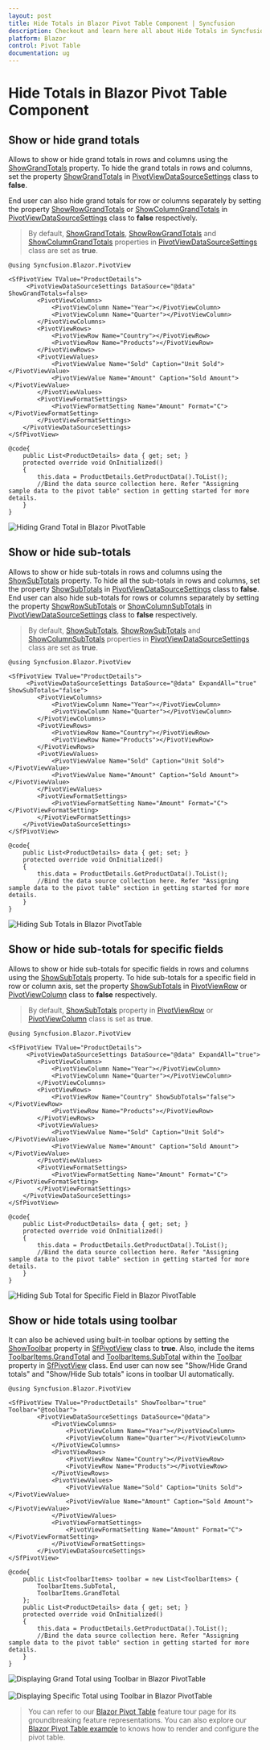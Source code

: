 ```yaml
---
layout: post
title: Hide Totals in Blazor Pivot Table Component | Syncfusion
description: Checkout and learn here all about Hide Totals in Syncfusion Blazor Pivot Table component and much more.
platform: Blazor
control: Pivot Table
documentation: ug
---
```


# Hide Totals in Blazor Pivot Table Component

## Show or hide grand totals

Allows to show or hide grand totals in rows and columns using the [ShowGrandTotals](https://help.syncfusion.com/cr/blazor/Syncfusion.Blazor.PivotView.DataSourceSettingsModel-1.html#Syncfusion_Blazor_PivotView_DataSourceSettingsModel_1_ShowGrandTotals) property. To hide the grand totals in rows and columns, set the property [ShowGrandTotals](https://help.syncfusion.com/cr/blazor/Syncfusion.Blazor.PivotView.DataSourceSettingsModel-1.html#Syncfusion_Blazor_PivotView_DataSourceSettingsModel_1_ShowGrandTotals) in [PivotViewDataSourceSettings](https://help.syncfusion.com/cr/blazor/Syncfusion.Blazor.PivotView.PivotViewDataSourceSettings-1.html) class to **false**.

End user can also hide grand totals for row or columns separately by setting the property [ShowRowGrandTotals](https://help.syncfusion.com/cr/blazor/Syncfusion.Blazor.PivotView.DataSourceSettingsModel-1.html#Syncfusion_Blazor_PivotView_DataSourceSettingsModel_1_ShowRowGrandTotals) or [ShowColumnGrandTotals](https://help.syncfusion.com/cr/blazor/Syncfusion.Blazor.PivotView.DataSourceSettingsModel-1.html#Syncfusion_Blazor_PivotView_DataSourceSettingsModel_1_ShowColumnGrandTotals) in [PivotViewDataSourceSettings](https://help.syncfusion.com/cr/blazor/Syncfusion.Blazor.PivotView.PivotViewDataSourceSettings-1.html) class to **false** respectively.

> By default, [ShowGrandTotals](https://help.syncfusion.com/cr/blazor/Syncfusion.Blazor.PivotView.DataSourceSettingsModel-1.html#Syncfusion_Blazor_PivotView_DataSourceSettingsModel_1_ShowGrandTotals), [ShowRowGrandTotals](https://help.syncfusion.com/cr/blazor/Syncfusion.Blazor.PivotView.DataSourceSettingsModel-1.html#Syncfusion_Blazor_PivotView_DataSourceSettingsModel_1_ShowRowGrandTotals) and [ShowColumnGrandTotals](https://help.syncfusion.com/cr/blazor/Syncfusion.Blazor.PivotView.DataSourceSettingsModel-1.html#Syncfusion_Blazor_PivotView_DataSourceSettingsModel_1_ShowColumnGrandTotals) properties in [PivotViewDataSourceSettings](https://help.syncfusion.com/cr/blazor/Syncfusion.Blazor.PivotView.PivotViewDataSourceSettings-1.html) class are set as **true**.

```cshtml
@using Syncfusion.Blazor.PivotView

<SfPivotView TValue="ProductDetails">
     <PivotViewDataSourceSettings DataSource="@data" ShowGrandTotals=false>
        <PivotViewColumns>
            <PivotViewColumn Name="Year"></PivotViewColumn>
            <PivotViewColumn Name="Quarter"></PivotViewColumn>
        </PivotViewColumns>
        <PivotViewRows>
            <PivotViewRow Name="Country"></PivotViewRow>
            <PivotViewRow Name="Products"></PivotViewRow>
        </PivotViewRows>
        <PivotViewValues>
            <PivotViewValue Name="Sold" Caption="Unit Sold"></PivotViewValue>
            <PivotViewValue Name="Amount" Caption="Sold Amount"></PivotViewValue>
        </PivotViewValues>
        <PivotViewFormatSettings>
            <PivotViewFormatSetting Name="Amount" Format="C"></PivotViewFormatSetting>
        </PivotViewFormatSettings>
    </PivotViewDataSourceSettings>
</SfPivotView>

@code{
    public List<ProductDetails> data { get; set; }
    protected override void OnInitialized()
    {
        this.data = ProductDetails.GetProductData().ToList();
        //Bind the data source collection here. Refer "Assigning sample data to the pivot table" section in getting started for more details.
    }
}

```

![Hiding Grand Total in Blazor PivotTable](images/blazor-pivottable-hide-grand-total.png)

## Show or hide sub-totals

Allows to show or hide sub-totals in rows and columns using the [ShowSubTotals](https://help.syncfusion.com/cr/blazor/Syncfusion.Blazor.PivotView.DataSourceSettingsModel-1.html#Syncfusion_Blazor_PivotView_DataSourceSettingsModel_1_ShowSubTotals) property. To hide all the sub-totals in rows and columns, set the property [ShowSubTotals](https://help.syncfusion.com/cr/blazor/Syncfusion.Blazor.PivotView.DataSourceSettingsModel-1.html#Syncfusion_Blazor_PivotView_DataSourceSettingsModel_1_ShowSubTotals) in [PivotViewDataSourceSettings](https://help.syncfusion.com/cr/blazor/Syncfusion.Blazor.PivotView.PivotViewDataSourceSettings-1.html) class to **false**. End user can also hide sub-totals for rows or columns separately by setting the property [ShowRowSubTotals](https://help.syncfusion.com/cr/blazor/Syncfusion.Blazor.PivotView.DataSourceSettingsModel-1.html#Syncfusion_Blazor_PivotView_DataSourceSettingsModel_1_ShowRowSubTotals) or [ShowColumnSubTotals](https://help.syncfusion.com/cr/blazor/Syncfusion.Blazor.PivotView.DataSourceSettingsModel-1.html#Syncfusion_Blazor_PivotView_DataSourceSettingsModel_1_ShowColumnSubTotals) in [PivotViewDataSourceSettings](https://help.syncfusion.com/cr/blazor/Syncfusion.Blazor.PivotView.PivotViewDataSourceSettings-1.html) class to **false** respectively.

> By default, [ShowSubTotals](https://help.syncfusion.com/cr/blazor/Syncfusion.Blazor.PivotView.DataSourceSettingsModel-1.html#Syncfusion_Blazor_PivotView_DataSourceSettingsModel_1_ShowSubTotals), [ShowRowSubTotals](https://help.syncfusion.com/cr/blazor/Syncfusion.Blazor.PivotView.DataSourceSettingsModel-1.html#Syncfusion_Blazor_PivotView_DataSourceSettingsModel_1_ShowRowSubTotals) and [ShowColumnSubTotals](https://help.syncfusion.com/cr/blazor/Syncfusion.Blazor.PivotView.DataSourceSettingsModel-1.html#Syncfusion_Blazor_PivotView_DataSourceSettingsModel_1_ShowColumnSubTotals) properties in [PivotViewDataSourceSettings](https://help.syncfusion.com/cr/blazor/Syncfusion.Blazor.PivotView.PivotViewDataSourceSettings-1.html) class are set as **true**.

```cshtml
@using Syncfusion.Blazor.PivotView

<SfPivotView TValue="ProductDetails">
     <PivotViewDataSourceSettings DataSource="@data" ExpandAll="true" ShowSubTotals="false">
        <PivotViewColumns>
            <PivotViewColumn Name="Year"></PivotViewColumn>
            <PivotViewColumn Name="Quarter"></PivotViewColumn>
        </PivotViewColumns>
        <PivotViewRows>
            <PivotViewRow Name="Country"></PivotViewRow>
            <PivotViewRow Name="Products"></PivotViewRow>
        </PivotViewRows>
        <PivotViewValues>
            <PivotViewValue Name="Sold" Caption="Unit Sold"></PivotViewValue>
            <PivotViewValue Name="Amount" Caption="Sold Amount"></PivotViewValue>
        </PivotViewValues>
        <PivotViewFormatSettings>
            <PivotViewFormatSetting Name="Amount" Format="C"></PivotViewFormatSetting>
        </PivotViewFormatSettings>
    </PivotViewDataSourceSettings>
</SfPivotView>

@code{
    public List<ProductDetails> data { get; set; }
    protected override void OnInitialized()
    {
        this.data = ProductDetails.GetProductData().ToList();
        //Bind the data source collection here. Refer "Assigning sample data to the pivot table" section in getting started for more details.
    }
}

```

![Hiding Sub Totals in Blazor PivotTable](images/blazor-pivottable-hide-sub-total.png)

## Show or hide sub-totals for specific fields

Allows to show or hide sub-totals for specific fields in rows and columns using the [ShowSubTotals](https://help.syncfusion.com/cr/blazor/Syncfusion.Blazor.PivotView.PivotViewRow.html#Syncfusion_Blazor_PivotView_PivotViewRow_ShowSubTotals) property. To hide sub-totals for a specific field in row or column axis, set the property [ShowSubTotals](https://help.syncfusion.com/cr/blazor/Syncfusion.Blazor.PivotView.PivotViewRow.html#Syncfusion_Blazor_PivotView_PivotViewRow_ShowSubTotals) in [PivotViewRow](https://help.syncfusion.com/cr/blazor/Syncfusion.Blazor.PivotView.PivotViewRows.html) or [PivotViewColumn](https://help.syncfusion.com/cr/blazor/Syncfusion.Blazor.PivotView.PivotViewColumn.html) class to **false** respectively.

> By default, [ShowSubTotals](https://help.syncfusion.com/cr/blazor/Syncfusion.Blazor.PivotView.PivotViewRow.html#Syncfusion_Blazor_PivotView_PivotViewRow_ShowSubTotals) property in [PivotViewRow](https://help.syncfusion.com/cr/blazor/Syncfusion.Blazor.PivotView.PivotViewRows.html) or [PivotViewColumn](https://help.syncfusion.com/cr/blazor/Syncfusion.Blazor.PivotView.PivotViewColumn.html) class is set as **true**.

```cshtml
@using Syncfusion.Blazor.PivotView

<SfPivotView TValue="ProductDetails">
     <PivotViewDataSourceSettings DataSource="@data" ExpandAll="true">
        <PivotViewColumns>
            <PivotViewColumn Name="Year"></PivotViewColumn>
            <PivotViewColumn Name="Quarter"></PivotViewColumn>
        </PivotViewColumns>
        <PivotViewRows>
            <PivotViewRow Name="Country" ShowSubTotals="false"></PivotViewRow>
            <PivotViewRow Name="Products"></PivotViewRow>
        </PivotViewRows>
        <PivotViewValues>
            <PivotViewValue Name="Sold" Caption="Unit Sold"></PivotViewValue>
            <PivotViewValue Name="Amount" Caption="Sold Amount"></PivotViewValue>
        </PivotViewValues>
        <PivotViewFormatSettings>
            <PivotViewFormatSetting Name="Amount" Format="C"></PivotViewFormatSetting>
        </PivotViewFormatSettings>
    </PivotViewDataSourceSettings>
</SfPivotView>

@code{
    public List<ProductDetails> data { get; set; }
    protected override void OnInitialized()
    {
        this.data = ProductDetails.GetProductData().ToList();
        //Bind the data source collection here. Refer "Assigning sample data to the pivot table" section in getting started for more details.
    }
}

```

![Hiding Sub Total for Specific Field in Blazor PivotTable](images/blazor-pivottable-hide-sub-total-for-specific-field.png)

## Show or hide totals using toolbar

It can also be achieved using built-in toolbar options by setting the [ShowToolbar](https://help.syncfusion.com/cr/blazor/Syncfusion.Blazor.PivotView.SfPivotView-1.html#Syncfusion_Blazor_PivotView_SfPivotView_1_ShowToolbar) property in [SfPivotView](https://help.syncfusion.com/cr/blazor/Syncfusion.Blazor.PivotView.SfPivotView-1.html) class to **true**. Also, include the items [ToolbarItems.GrandTotal](https://help.syncfusion.com/cr/blazor/Syncfusion.Blazor.PivotView.ToolbarItems.html) and [ToolbarItems.SubTotal](https://help.syncfusion.com/cr/blazor/Syncfusion.Blazor.PivotView.ToolbarItems.html) within the [Toolbar](https://help.syncfusion.com/cr/blazor/Syncfusion.Blazor.PivotView.SfPivotView-1.html#Syncfusion_Blazor_PivotView_SfPivotView_1_Toolbar) property in [SfPivotView](https://help.syncfusion.com/cr/blazor/Syncfusion.Blazor.PivotView.SfPivotView-1.html) class. End user can now see "Show/Hide Grand totals" and "Show/Hide Sub totals" icons in toolbar UI automatically.

```cshtml
@using Syncfusion.Blazor.PivotView

<SfPivotView TValue="ProductDetails" ShowToolbar="true" Toolbar="@toolbar">
        <PivotViewDataSourceSettings DataSource="@data">
            <PivotViewColumns>
                <PivotViewColumn Name="Year"></PivotViewColumn>
                <PivotViewColumn Name="Quarter"></PivotViewColumn>
            </PivotViewColumns>
            <PivotViewRows>
                <PivotViewRow Name="Country"></PivotViewRow>
                <PivotViewRow Name="Products"></PivotViewRow>
            </PivotViewRows>
            <PivotViewValues>
                <PivotViewValue Name="Sold" Caption="Units Sold"></PivotViewValue>
                <PivotViewValue Name="Amount" Caption="Sold Amount"></PivotViewValue>
            </PivotViewValues>
            <PivotViewFormatSettings>
                <PivotViewFormatSetting Name="Amount" Format="C"></PivotViewFormatSetting>
            </PivotViewFormatSettings>
        </PivotViewDataSourceSettings>
</SfPivotView>

@code{
    public List<ToolbarItems> toolbar = new List<ToolbarItems> {
        ToolbarItems.SubTotal,
        ToolbarItems.GrandTotal
    };
    public List<ProductDetails> data { get; set; }
    protected override void OnInitialized()
    {
        this.data = ProductDetails.GetProductData().ToList();
        //Bind the data source collection here. Refer "Assigning sample data to the pivot table" section in getting started for more details.
    }
}

```

<!-- markdownlint-disable MD012 -->
![Displaying Grand Total using Toolbar in Blazor PivotTable](images/blazor-pivottable-show-total-using-toolbar.png)
<br/>
<br/>
![Displaying Specific Total using Toolbar in Blazor PivotTable](images/blazor-pivottable-show-sub-total-using-toolbar.png)

> You can refer to our [Blazor Pivot Table](https://www.syncfusion.com/blazor-components/blazor-pivot-table) feature tour page for its groundbreaking feature representations. You can also explore our [Blazor Pivot Table example](https://blazor.syncfusion.com/demos/pivot-table/default-functionalities?theme=bootstrap4) to knows how to render and configure the pivot table.
